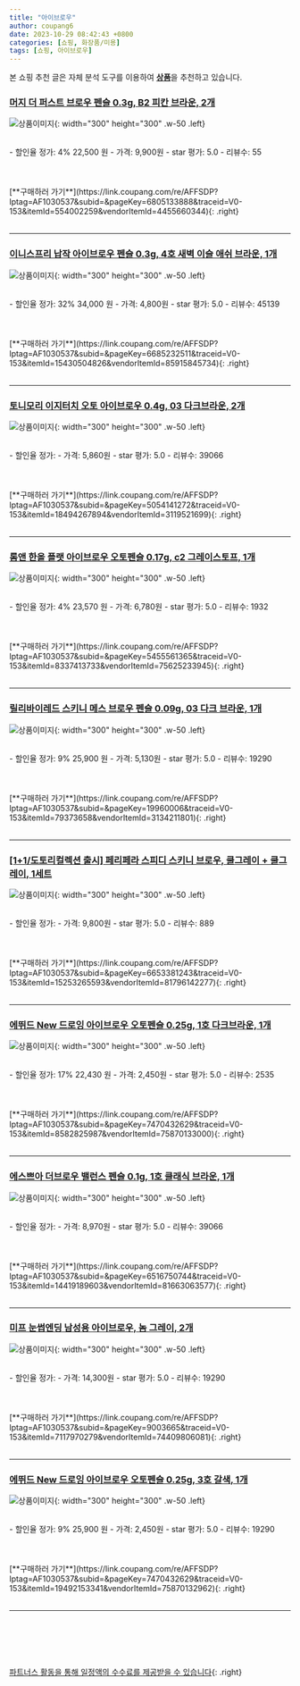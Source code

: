 ```yaml
---
title: "아이브로우"
author: coupang6
date: 2023-10-29 08:42:43 +0800
categories: [쇼핑, 화장품/미용]
tags: [쇼핑, 아이브로우]
---
```


본 쇼핑 추천 글은 자체 분석 도구를 이용하여 [**상품**](https://link.coupang.com/a/bao1ui)을 추천하고 있습니다.

### [머지 더 퍼스트 브로우 펜슬 0.3g, B2 피칸 브라운, 2개](https://link.coupang.com/re/AFFSDP?lptag=AF1030537&subid=&pageKey=6805133888&traceid=V0-153&itemId=554002259&vendorItemId=4455660344)

![상품이미지](https://thumbnail6.coupangcdn.com/thumbnails/remote/230x230ex/image/retail/images/2022070710746284-7c74d4ce-203c-40c8-8512-b6e2b5155c59.jpg){: width="300" height="300" .w-50 .left}


<br>
- 할인율 정가: 4%  22,500   원
- 가격: 9,900원
- star 평가: 5.0
- 리뷰수: 55
<br>
<br>
<br>
<br>
[**구매하러 가기**](https://link.coupang.com/re/AFFSDP?lptag=AF1030537&subid=&pageKey=6805133888&traceid=V0-153&itemId=554002259&vendorItemId=4455660344){: .right}
<br>
<br>

---

### [이니스프리 납작 아이브로우 펜슬 0.3g, 4호 새벽 이슬 애쉬 브라운, 1개](https://link.coupang.com/re/AFFSDP?lptag=AF1030537&subid=&pageKey=6685232511&traceid=V0-153&itemId=15430504826&vendorItemId=85915845734)

![상품이미지](https://thumbnail10.coupangcdn.com/thumbnails/remote/230x230ex/image/retail/images/4528292574005950-20d45495-b4e1-4d4c-9751-9edf4526ba01.png){: width="300" height="300" .w-50 .left}


<br>
- 할인율 정가: 32%  34,000   원
- 가격: 4,800원
- star 평가: 5.0
- 리뷰수: 45139
<br>
<br>
<br>
<br>
[**구매하러 가기**](https://link.coupang.com/re/AFFSDP?lptag=AF1030537&subid=&pageKey=6685232511&traceid=V0-153&itemId=15430504826&vendorItemId=85915845734){: .right}
<br>
<br>

---

### [토니모리 이지터치 오토 아이브로우 0.4g, 03 다크브라운, 2개](https://link.coupang.com/re/AFFSDP?lptag=AF1030537&subid=&pageKey=5054141272&traceid=V0-153&itemId=18494267894&vendorItemId=3119521699)

![상품이미지](https://thumbnail9.coupangcdn.com/thumbnails/remote/230x230ex/image/retail/images/5887298737121194-9051c6bd-852e-4164-9d2e-962334435efc.jpg){: width="300" height="300" .w-50 .left}


<br>
- 할인율 정가: 
- 가격: 5,860원
- star 평가: 5.0
- 리뷰수: 39066
<br>
<br>
<br>
<br>
[**구매하러 가기**](https://link.coupang.com/re/AFFSDP?lptag=AF1030537&subid=&pageKey=5054141272&traceid=V0-153&itemId=18494267894&vendorItemId=3119521699){: .right}
<br>
<br>

---

### [롬앤 한올 플랫 아이브로우 오토펜슬 0.17g, c2 그레이스토프, 1개](https://link.coupang.com/re/AFFSDP?lptag=AF1030537&subid=&pageKey=5455561365&traceid=V0-153&itemId=8337413733&vendorItemId=75625233945)

![상품이미지](https://thumbnail9.coupangcdn.com/thumbnails/remote/230x230ex/image/retail/images/2021/05/04/15/1/866bc60c-1739-4a8f-bf6c-171a909c6a55.jpg){: width="300" height="300" .w-50 .left}


<br>
- 할인율 정가: 4%  23,570   원
- 가격: 6,780원
- star 평가: 5.0
- 리뷰수: 1932
<br>
<br>
<br>
<br>
[**구매하러 가기**](https://link.coupang.com/re/AFFSDP?lptag=AF1030537&subid=&pageKey=5455561365&traceid=V0-153&itemId=8337413733&vendorItemId=75625233945){: .right}
<br>
<br>

---

### [릴리바이레드 스키니 메스 브로우 펜슬 0.09g, 03 다크 브라운, 1개](https://link.coupang.com/re/AFFSDP?lptag=AF1030537&subid=&pageKey=19960006&traceid=V0-153&itemId=79373658&vendorItemId=3134211801)

![상품이미지](https://thumbnail9.coupangcdn.com/thumbnails/remote/230x230ex/image/retail/images/4356807782743832-319b5820-8c22-4d91-81f1-e5808d68f064.jpg){: width="300" height="300" .w-50 .left}


<br>
- 할인율 정가: 9%  25,900   원
- 가격: 5,130원
- star 평가: 5.0
- 리뷰수: 19290
<br>
<br>
<br>
<br>
[**구매하러 가기**](https://link.coupang.com/re/AFFSDP?lptag=AF1030537&subid=&pageKey=19960006&traceid=V0-153&itemId=79373658&vendorItemId=3134211801){: .right}
<br>
<br>

---

### [[1+1/도토리컬렉션 출시] 페리페라 스피디 스키니 브로우, 쿨그레이 + 쿨그레이, 1세트](https://link.coupang.com/re/AFFSDP?lptag=AF1030537&subid=&pageKey=6653381243&traceid=V0-153&itemId=15253265593&vendorItemId=81796142277)

![상품이미지](https://thumbnail10.coupangcdn.com/thumbnails/remote/230x230ex/image/vendor_inventory/c4f1/f710b84a70507f23ab2b5c260606d0445ecbe6fe862e2c2a64cdf541a248.png){: width="300" height="300" .w-50 .left}


<br>
- 할인율 정가: 
- 가격: 9,800원
- star 평가: 5.0
- 리뷰수: 889
<br>
<br>
<br>
<br>
[**구매하러 가기**](https://link.coupang.com/re/AFFSDP?lptag=AF1030537&subid=&pageKey=6653381243&traceid=V0-153&itemId=15253265593&vendorItemId=81796142277){: .right}
<br>
<br>

---

### [에뛰드 New 드로잉 아이브로우 오토펜슬 0.25g, 1호 다크브라운, 1개](https://link.coupang.com/re/AFFSDP?lptag=AF1030537&subid=&pageKey=7470432629&traceid=V0-153&itemId=8582825987&vendorItemId=75870133000)

![상품이미지](https://thumbnail10.coupangcdn.com/thumbnails/remote/230x230ex/image/rs_quotation_api/ceh59tdn/674621bd5d274e83af1dba413a9f8a2c.jpg){: width="300" height="300" .w-50 .left}


<br>
- 할인율 정가: 17%  22,430   원
- 가격: 2,450원
- star 평가: 5.0
- 리뷰수: 2535
<br>
<br>
<br>
<br>
[**구매하러 가기**](https://link.coupang.com/re/AFFSDP?lptag=AF1030537&subid=&pageKey=7470432629&traceid=V0-153&itemId=8582825987&vendorItemId=75870133000){: .right}
<br>
<br>

---

### [에스쁘아 더브로우 밸런스 펜슬 0.1g, 1호 클래식 브라운, 1개](https://link.coupang.com/re/AFFSDP?lptag=AF1030537&subid=&pageKey=6516750744&traceid=V0-153&itemId=14419189603&vendorItemId=81663063577)

![상품이미지](https://thumbnail7.coupangcdn.com/thumbnails/remote/230x230ex/image/rs_quotation_api/c6b7m9cs/8f5ac8e13a8e4a9ea7ab045cdc0b2814.jpg){: width="300" height="300" .w-50 .left}


<br>
- 할인율 정가: 
- 가격: 8,970원
- star 평가: 5.0
- 리뷰수: 39066
<br>
<br>
<br>
<br>
[**구매하러 가기**](https://link.coupang.com/re/AFFSDP?lptag=AF1030537&subid=&pageKey=6516750744&traceid=V0-153&itemId=14419189603&vendorItemId=81663063577){: .right}
<br>
<br>

---

### [미프 눈썹엔딩 남성용 아이브로우, 놈 그레이, 2개](https://link.coupang.com/re/AFFSDP?lptag=AF1030537&subid=&pageKey=9003665&traceid=V0-153&itemId=7117970279&vendorItemId=74409806081)

![상품이미지](https://thumbnail9.coupangcdn.com/thumbnails/remote/230x230ex/image/retail/images/1681942253040787-5d9d552b-13c7-4152-a484-047d85b0e742.jpg){: width="300" height="300" .w-50 .left}


<br>
- 할인율 정가: 
- 가격: 14,300원
- star 평가: 5.0
- 리뷰수: 19290
<br>
<br>
<br>
<br>
[**구매하러 가기**](https://link.coupang.com/re/AFFSDP?lptag=AF1030537&subid=&pageKey=9003665&traceid=V0-153&itemId=7117970279&vendorItemId=74409806081){: .right}
<br>
<br>

---

### [에뛰드 New 드로잉 아이브로우 오토펜슬 0.25g, 3호 갈색, 1개](https://link.coupang.com/re/AFFSDP?lptag=AF1030537&subid=&pageKey=7470432629&traceid=V0-153&itemId=19492153341&vendorItemId=75870132962)

![상품이미지](https://thumbnail7.coupangcdn.com/thumbnails/remote/230x230ex/image/rs_quotation_api/mghxesfv/327cd2b652fb40ada2e6f9568a9f2f85.jpg){: width="300" height="300" .w-50 .left}


<br>
- 할인율 정가: 9%  25,900   원
- 가격: 2,450원
- star 평가: 5.0
- 리뷰수: 19290
<br>
<br>
<br>
<br>
[**구매하러 가기**](https://link.coupang.com/re/AFFSDP?lptag=AF1030537&subid=&pageKey=7470432629&traceid=V0-153&itemId=19492153341&vendorItemId=75870132962){: .right}
<br>
<br>

---
<br><br><br><br><br> [파트너스 활동을 통해 일정액의 수수료를 제공받을 수 있습니다](https://link.coupang.com/a/bao1ui){: .right}